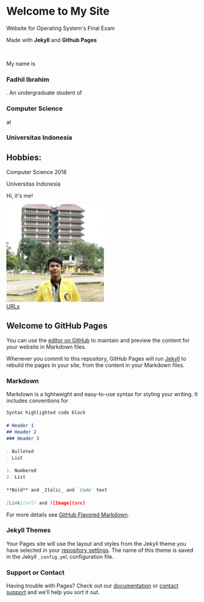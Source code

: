 <h1> Welcome to My Site </h1>
<p> Website for Operating System's Final Exam</p>
<p> Made with <strong>Jekyll</strong> and <strong>Github Pages</strong> </p>
<br>
<p> My name is <h3>Fadhil Ibrahim</h3>. An undergraduate
  student of <h3>Computer Science</h3> at 
  <h3>Universitas Indonesia</h3>
<h2> Hobbies: </h2>
<p> Computer Science 2018 </p>
<p> Universitas Indonesia </p>
<p> Hi, it's me!</p>
<img src="fotosaya.jpg" width="256">
<br>
<a href="https://fadhilibra.github.io/os201/URLs/"> URLs </a>

## Welcome to GitHub Pages

You can use the [editor on GitHub](https://github.com/fadhilibra/os201/edit/master/README.md) to maintain and preview the content for your website in Markdown files.

Whenever you commit to this repository, GitHub Pages will run [Jekyll](https://jekyllrb.com/) to rebuild the pages in your site, from the content in your Markdown files.

### Markdown

Markdown is a lightweight and easy-to-use syntax for styling your writing. It includes conventions for

```markdown
Syntax highlighted code block

# Header 1
## Header 2
### Header 3

- Bulleted
- List

1. Numbered
2. List

**Bold** and _Italic_ and `Code` text

[Link](url) and ![Image](src)
```

For more details see [GitHub Flavored Markdown](https://guides.github.com/features/mastering-markdown/).

### Jekyll Themes

Your Pages site will use the layout and styles from the Jekyll theme you have selected in your [repository settings](https://github.com/fadhilibra/os201/settings). The name of this theme is saved in the Jekyll `_config.yml` configuration file.

### Support or Contact

Having trouble with Pages? Check out our [documentation](https://help.github.com/categories/github-pages-basics/) or [contact support](https://github.com/contact) and we’ll help you sort it out.
